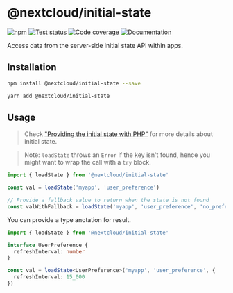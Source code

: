<!--
  - SPDX-FileCopyrightText: 2019 Nextcloud GmbH and Nextcloud contributors
  - SPDX-License-Identifier: GPL-3.0-or-later
-->	
# @nextcloud/initial-state

[![npm](https://img.shields.io/npm/v/@nextcloud/initial-state.svg)](https://www.npmjs.com/package/@nextcloud/initial-state)
[![Test status](https://img.shields.io/github/actions/workflow/status/nextcloud-libraries/nextcloud-initial-state/node-test.yml?label=tests)](https://github.com/nextcloud-libraries/nextcloud-initial-state/actions/workflows/node-test.yml?query=branch%3Amaster)
[![Code coverage](https://img.shields.io/codecov/c/gh/nextcloud-libraries/nextcloud-initial-state/master)](https://app.codecov.io/gh/nextcloud-libraries/nextcloud-initial-state)
[![Documentation](https://img.shields.io/badge/Documentation-online-brightgreen)](https://nextcloud.github.io/nextcloud-initial-state/)

Access data from the server-side initial state API within apps.

## Installation

```sh
npm install @nextcloud/initial-state --save
```

```sh
yarn add @nextcloud/initial-state
```

## Usage

> Check ["Providing the initial state with PHP"](https://docs.nextcloud.com/server/latest/developer_manual/basics/front-end/js.html#providing-the-initial-state-with-php) for more details about initial state.

> Note: `loadState` throws an `Error` if the key isn't found, hence you might want to wrap the call with a `try` block.

```js
import { loadState } from '@nextcloud/initial-state'

const val = loadState('myapp', 'user_preference')

// Provide a fallback value to return when the state is not found
const valWithFallback = loadState('myapp', 'user_preference', 'no_preference')
```

You can provide a type anotation for result.

```ts
import { loadState } from '@nextcloud/initial-state'

interface UserPreference {
  refreshInterval: number
}

const val = loadState<UserPreference>('myapp', 'user_preference', {
  refreshInterval: 15_000
})
```
